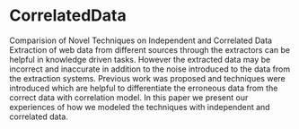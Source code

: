 # CorrelatedData
Comparision of Novel Techniques on Independent and Correlated Data
Extraction of web data from different sources through the extractors can be helpful in knowledge driven tasks. However the extracted data may be incorrect and inaccurate in addition to the noise introduced to the data from the
extraction systems. Previous work was proposed and techniques were introduced which are helpful to differentiate the erroneous data from the correct data with correlation model.
In this paper we present our experiences of how we modeled the techniques with independent and correlated data.

